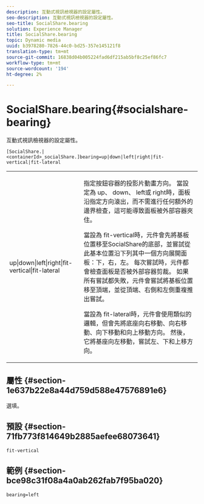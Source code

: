 ```yaml
---
description: 互動式視訊檢視器的設定屬性。
seo-description: 互動式視訊檢視器的設定屬性。
seo-title: SocialShare.bearing
solution: Experience Manager
title: SocialShare.bearing
topic: Dynamic media
uuid: b3978280-7826-44c0-bd25-357e145121f8
translation-type: tm+mt
source-git-commit: 16838d04b005224fad6df215ab5bf8c25ef86fc7
workflow-type: tm+mt
source-wordcount: '194'
ht-degree: 2%

---
```



# SocialShare.bearing{#socialshare-bearing}

互動式視訊檢視器的設定屬性。

`[SocialShare.|<containerId>_socialShare.]bearing=up|down|left|right|fit-vertical|fit-lateral`

<table id="table_441553CD34C94A58A9D7CBF772DEDDB6"> 
 <tbody> 
  <tr> 
   <td colname="col1"> <p> <span class="codeph"> up|down|left|right|fit-vertical|fit-lateral</span> </p> </td> 
   <td colname="col2"> <p> 指定按鈕容器的投影片動畫方向。 當設定為<span class="codeph"> up</span>、<span class="codeph"> down</span>、<span class="codeph"> left</span>或<span class="codeph"> right</span>時，面板沿指定方向滾出，而不需進行任何額外的邊界檢查，這可能導致面板被外部容器夾住。 </p> <p>當設為<span class="codeph"> fit-vertical</span>時，元件會先將基板位置移至SocialShare的底部，並嘗試從此基本位置沿下列其中一個方向展開面板：下，右，左。 每次嘗試時，元件都會檢查面板是否被外部容器剪裁。 如果所有嘗試都失敗，元件會嘗試將基板位置移至頂端，並從頂端、右側和左側重複推出嘗試。 </p> <p>當設為<span class="codeph"> fit-lateral</span>時，元件會使用類似的邏輯，但會先將底座向右移動、向右移動、向下移動和向上移動方向。 然後，它將基座向左移動，嘗試左、下和上移方向。 </p> </td> 
  </tr> 
 </tbody> 
</table>

## 屬性 {#section-1e637b22e8a44d759d588e47576891e6}

選填。

## 預設 {#section-71fb773f814649b2885aefee68073641}

`fit-vertical`

## 範例 {#section-bce98c31f08a4a0ab262fab7f95ba020}

```
bearing=left
```


